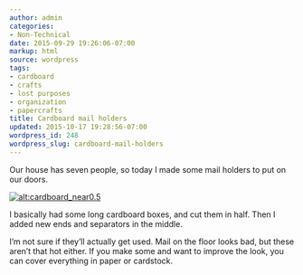 ```yaml
---
author: admin
categories:
- Non-Technical
date: 2015-09-29 19:26:06-07:00
markup: html
source: wordpress
tags:
- cardboard
- crafts
- lost purposes
- organization
- papercrafts
title: Cardboard mail holders
updated: 2015-10-17 19:28:56-07:00
wordpress_id: 248
wordpress_slug: cardboard-mail-holders
---
```

Our house has seven people, so today I made some mail holders to put on our doors.

[![alt:cardboard_near0.5](https://blog.za3k.com/wp-content/uploads/2015/09/cardboard_near0.5-1024x768.jpg)](https://blog.za3k.com/wp-content/uploads/2015/09/cardboard_near0.5.jpg)

I basically had some long cardboard boxes, and cut them in half. Then I added new ends and separators in the middle.

I’m not sure if they’ll actually get used. Mail on the floor looks bad, but these aren’t that hot either. If you make some and want to improve the look, you can cover everything in paper or cardstock.
